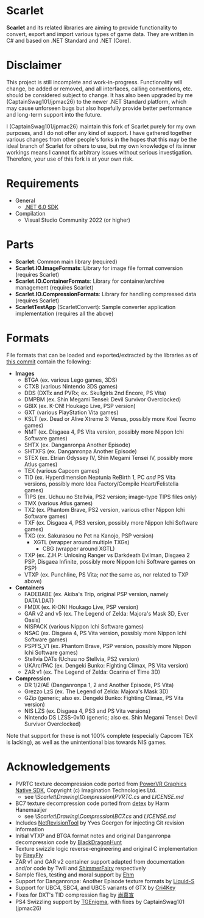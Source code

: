 Scarlet
=======
__Scarlet__ and its related libraries are aiming to provide functionality to convert, export and import various types of game data. They are written in C# and based on .NET Standard and .NET (Core).

Disclaimer
==========
This project is still incomplete and work-in-progress. Functionality will change, be added or removed, and all interfaces, calling conventions, etc. should be considered subject to change. It has also been upgraded by me (CaptainSwag101/jpmac26) to the newer .NET Standard platform, which may cause unforseen bugs but also hopefully provide better performance and long-term support into the future.

I (CaptainSwag101/jpmac26) maintain this fork of Scarlet purely for my own purposes, and I do not offer any kind of support. I have gathered together various changes from other people's forks in the hopes that this may be the ideal branch of Scarlet for others to use, but my own knowledge of its inner workings means I cannot fix arbitrary issues without serious investigation. Therefore, your use of this fork is at your own risk.

Requirements
============
* General
  * [.NET 6.0 SDK](https://dotnet.microsoft.com/download/dotnet/6.0)
* Compilation
  * Visual Studio Community 2022 (or higher)

Parts
=====
* __Scarlet__: Common main library (required)
* __Scarlet.IO.ImageFormats__: Library for image file format conversion (requires Scarlet)
* __Scarlet.IO.ContainerFormats__: Library for container/archive management (requires Scarlet)
* __Scarlet.IO.CompressionFormats__: Library for handling compressed data (requires Scarlet)
* __ScarletTestApp__ (ScarletConvert): Sample converter application implementation (requires all the above)

Formats
=======
File formats that can be loaded and exported/extracted by the libraries as of [this commit](https://github.com/xdanieldzd/Scarlet/tree/30ff7d03987ced0613344a57d39cccf98f728ccf) contain the following:

* __Images__
  * BTGA (ex. various Lego games, 3DS)
  * CTXB (various Nintendo 3DS games)
  * DDS (DXTx and PVRx; ex. Skullgirls 2nd Encore, PS Vita)
  * DMPBM (ex. Shin Megami Tensei: Devil Survivor Overclocked)
  * GBIX (ex. K-ON! Houkago Live, PSP version)
  * GXT (various PlayStation Vita games)
  * KSLT (ex. Dead or Alive Xtreme 3: Venus, possibly more Koei Tecmo games)
  * NMT (ex. Disgaea 4, PS Vita version, possibly more Nippon Ichi Software games)
  * SHTX (ex. Danganronpa Another Episode)
  * SHTXFS (ex. Danganronpa Another Episode)
  * STEX (ex. Etrian Odyssey IV, Shin Megami Tensei IV, possibly more Atlus games)
  * TEX (various Capcom games)
  * TID (ex. Hyperdimension Neptunia ReBirth 1, PC _and_ PS Vita versions, possibly more Idea Factory/Compile Heart/Felistella games)
  * TIPS (ex. Uchuu no Stellvia, PS2 version; image-type TIPS files only)
  * TMX (various Atlus games)
  * TX2 (ex. Phantom Brave, PS2 version, various other Nippon Ichi Software games)
  * TXF (ex. Disgaea 4, PS3 version, possibly more Nippon Ichi Software games)
  * TXG (ex. Sakurasou no Pet na Kanojo, PSP version)
    * XGTL (wrapper around multiple TXGs)
      * CBG (wrapper around XGTL)
  * TXP (ex. Z.H.P: Unlosing Ranger vs Darkdeath Evilman, Disgaea 2 PSP, Disgaea Infinite, possibly more Nippon Ichi Software games on PSP)
  * VTXP (ex. Punchline, PS Vita; _not_ the same as, nor related to TXP above)
* __Containers__
  * FADEBABE (ex. Akiba's Trip, original PSP version, namely DATA1.DAT)
  * FMDX (ex. K-ON! Houkago Live, PSP version)
  * GAR v2 and v5 (ex. The Legend of Zelda: Majora's Mask 3D, Ever Oasis)
  * NISPACK (various Nippon Ichi Software games)
  * NSAC (ex. Disgaea 4, PS Vita version, possibly more Nippon Ichi Software games)
  * PSPFS_V1 (ex. Phantom Brave, PSP version, possibly more Nippon Ichi Software games)
  * Stellvia DATs (Uchuu no Stellvia, PS2 version)
  * UKArc/PAC (ex. Dengeki Bunko: Fighting Climax, PS Vita version)
  * ZAR v1 (ex. The Legend of Zelda: Ocarina of Time 3D)
* __Compression__
  * DR 1/2/AE (Danganronpa 1, 2 and Another Episode, PS Vita)
  * Grezzo LzS (ex. The Legend of Zelda: Majora's Mask 3D)
  * GZip (generic; also ex. Dengeki Bunko: Fighting Climax, PS Vita version)
  * NIS LZS (ex. Disgaea 4, PS3 and PS Vita versions)
  * Nintendo DS LZSS-0x10 (generic; also ex. Shin Megami Tensei: Devil Survivor Overclocked)

Note that support for these is not 100% complete (especially Capcom TEX is lacking), as well as the unintentional bias towards NIS games.

Acknowledgements
================
* PVRTC texture decompression code ported from [PowerVR Graphics Native SDK](https://github.com/powervr-graphics/Native_SDK), Copyright (c) Imagination Technologies Ltd.
  * see *\Scarlet\Drawing\Compression\PVRTC.cs* and *LICENSE.md*
* BC7 texture decompression code ported from [detex](https://github.com/hglm/detex) by Harm Hanemaaijer
  * see *\Scarlet\Drawing\Compression\BC7.cs* and *LICENSE.md*
* Includes [NetRevisionTool](http://unclassified.software/apps/netrevisiontool) by Yves Goergen for injecting Git revision information
* Initial VTXP and BTGA format notes and original Danganronpa decompression code by [BlackDragonHunt](https://github.com/BlackDragonHunt)
* Texture swizzle logic reverse-engineering and original C implementation by [FireyFly](https://github.com/FireyFly)
* ZAR v1 and GAR v2 container support adapted from documentation and/or code by Twili and [ShimmerFairy](https://github.com/ShimmerFairy) respectively
* Sample files, testing and moral support by [Ehm](https://twitter.com/OtherEhm)
* Support for Danganronpa: Another Episode texture formats by [Liquid-S](https://github.com/Liquid-S)
* Support for UBC4, SBC4, and UBC5 variants of GTX by [Cri4Key](https://github.com/Cri4Key)
* Fixes for DXT's TID compression flag by [尚嘉宣](https://github.com/shangjiaxuan)
* PS4 Swizzling support by [TGEnigma](https://github.com/TGEnigma), with fixes by CaptainSwag101 (jpmac26)
